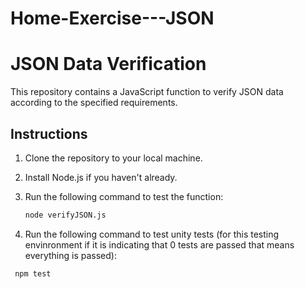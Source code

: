 # Home-Exercise---JSON

# JSON Data Verification

This repository contains a JavaScript function to verify JSON data according to the specified requirements.

## Instructions

1. Clone the repository to your local machine.
2. Install Node.js if you haven't already.
3. Run the following command to test the function:

   ```bash
   node verifyJSON.js

4. Run the following command to test unity tests (for this testing envinronment if it is indicating that 0 tests are passed that means everything is passed):

  ```bash
   npm test

